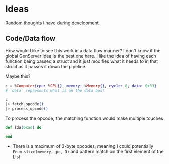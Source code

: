 # Ideas

Random thoughts I have during development.

## Code/Data flow

How would I like to see this work in a data flow manner? I don't know if the
global GenServer idea is the best one here. I like the idea of having each
function being passed a struct and it just modifies what it needs to in that
struct as it passes it down the pipeline.

Maybe this?

```elixir
c = %Computer{cpu: %CPU{}, memory: %Memory{}, cycle: 0, data: 0x33}
# `data` represents what is on the data bus?

c
|> fetch_opcode()
|> process_opcode()
```

To process the opcode, the matching function would make multiple touches

```elixir
def lda(0xad) do

end
```

* There is a maximum of 3-byte opcodes, meaning I could potentially
  `Enum.slice(memory, pc, 3)` and pattern match on the first element of the List
